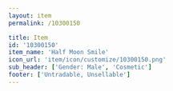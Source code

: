 ```yaml
---
layout: item
permalink: /10300150

title: Item
id: '10300150'
item_name: 'Half Moon Smile'
icon_url: 'item/icon/customize/10300150.png'
sub_header: ['Gender: Male', 'Cosmetic']
footer: ['Untradable, Unsellable']
---
```

